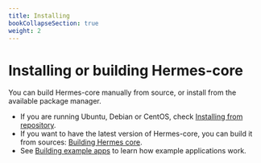 ```yaml
---
title: Installing
bookCollapseSection: true
weight: 2
---
```


# Installing or building Hermes-core

You can build Hermes-core manually from source, or install from the available package manager.

* If you are running Ubuntu, Debian or CentOS, check [Installing from repository](/hermes/getting-started/installing/hermes-from-repository/).
* If you want to have the latest version of Hermes-core, you can build it from sources: [Building Hermes core](/hermes/getting-started/installing/building-hermes/).
* See [Building example apps](/hermes/getting-started/installing/building-example/) to learn how example applications work.
